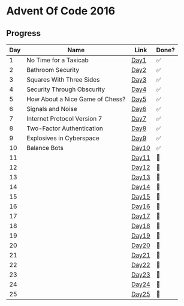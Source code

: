 # Advent Of Code 2016

## Progress

| Day | Name                            | Link           | Done?                 |
| --- | ------------------------------- | -------------- | --------------------- |
| 1   | No Time for a Taxicab           | [Day1](Day1)   | :white_check_mark:    |
| 2   | Bathroom Security               | [Day2](Day2)   | :white_check_mark:    |
| 3   | Squares With Three Sides        | [Day3](Day3)   | :white_check_mark:    |
| 4   | Security Through Obscurity      | [Day4](Day4)   | :white_check_mark:    |
| 5   | How About a Nice Game of Chess? | [Day5](Day5)   | :white_check_mark:    |
| 6   | Signals and Noise               | [Day6](Day6)   | :white_check_mark:    |
| 7   | Internet Protocol Version 7     | [Day7](Day7)   | :white_check_mark:    |
| 8   | Two-Factor Authentication       | [Day8](Day8)   | :white_check_mark:    |
| 9   | Explosives in Cyberspace        | [Day9](Day9)   | :white_check_mark:    |
| 10  | Balance Bots                    | [Day10](Day10) | :white_check_mark:    |
| 11  |                                 | [Day11](Day11) | :black_square_button: |
| 12  |                                 | [Day12](Day12) | :black_square_button: |
| 13  |                                 | [Day13](Day13) | :black_square_button: |
| 14  |                                 | [Day14](Day14) | :black_square_button: |
| 15  |                                 | [Day15](Day15) | :black_square_button: |
| 16  |                                 | [Day16](Day16) | :black_square_button: |
| 17  |                                 | [Day17](Day17) | :black_square_button: |
| 18  |                                 | [Day18](Day18) | :black_square_button: |
| 19  |                                 | [Day19](Day19) | :black_square_button: |
| 20  |                                 | [Day20](Day20) | :black_square_button: |
| 21  |                                 | [Day21](Day21) | :black_square_button: |
| 22  |                                 | [Day22](Day22) | :black_square_button: |
| 23  |                                 | [Day23](Day23) | :black_square_button: |
| 24  |                                 | [Day24](Day24) | :black_square_button: |
| 25  |                                 | [Day25](Day25) | :black_square_button: |
